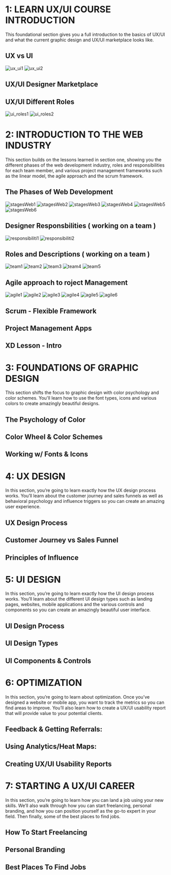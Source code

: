 # 1: LEARN UX/UI COURSE INTRODUCTION

This foundational section gives you a full introduction to the basics of UX/UI and what the current graphic design and UX/UI marketplace looks like.

## UX vs UI
![ux_ui1](https://user-images.githubusercontent.com/24581953/144826193-b2ccc03b-59d1-4af8-bf8e-98b20e55b0fa.jpg)
![ux_ui2](https://user-images.githubusercontent.com/24581953/144826211-0cb0d3ad-70df-4fbf-814d-416b9453e02f.jpg)


## UX/UI Designer Marketplace

## UX/UI Different Roles

![ui_roles1](https://user-images.githubusercontent.com/24581953/144825787-d84df656-6ae3-4b0c-b279-4bcf5198f24e.jpg)
![ui_roles2](https://user-images.githubusercontent.com/24581953/144825826-a753354d-6abb-4ef3-848c-45a18c2b5461.jpg)


# 2: INTRODUCTION TO THE WEB INDUSTRY

This section builds on the lessons learned in section one, showing you the different phases of the web development industry, roles and responsibilities for each team member, and various project management frameworks such as the linear model, the agile approach and the scrum framework.

## The Phases of Web Development
![stagesWeb1](https://user-images.githubusercontent.com/24581953/144832030-7950568b-e160-48c4-856c-b2a84e448f9a.jpg)
![stagesWeb2](https://user-images.githubusercontent.com/24581953/144832054-c0d91055-4ef8-4491-ba07-bee2965c6f74.jpg)
![stagesWeb3](https://user-images.githubusercontent.com/24581953/144832088-ebbbd6b7-31d9-43c3-a7fe-ed336ae00ea6.jpg)
![stagesWeb4](https://user-images.githubusercontent.com/24581953/144832107-67b1e03c-e2e7-4cb3-9cf9-65e82d8c5343.jpg)
![stagesWeb5](https://user-images.githubusercontent.com/24581953/144832135-637daa55-51d1-4000-8716-0bef82a95a62.jpg)
![stagesWeb6](https://user-images.githubusercontent.com/24581953/144832150-48087c22-9a81-45e0-ad86-705d9e79400d.jpg)


## Designer Responsbilities ( working on a team )
![responsibiliti1](https://user-images.githubusercontent.com/24581953/144833910-f6bf379e-2410-47d9-be50-a08b61828685.jpg)
![responsibiliti2](https://user-images.githubusercontent.com/24581953/144833936-dabc0456-5549-43e1-ba23-b02677c062dc.jpg)

## Roles and Descriptions  ( working on a team )
![team1](https://user-images.githubusercontent.com/24581953/144834495-0fc55cd6-16f3-487b-a97e-4e2eadc80134.jpg)
![team2](https://user-images.githubusercontent.com/24581953/144834513-a8a9f83e-f817-4414-a885-34b4282f1210.jpg)
![team3](https://user-images.githubusercontent.com/24581953/144834524-981356d0-65d2-4787-bf3d-006a2fa3cad9.jpg)
![team4](https://user-images.githubusercontent.com/24581953/144834536-b5f831c2-6137-4949-a218-00183049d469.jpg)
![team5](https://user-images.githubusercontent.com/24581953/144834548-9f31a77b-56aa-4aad-8c19-195263b509a8.jpg)

## Agile approach to roject Management
![agile1](https://user-images.githubusercontent.com/24581953/144835077-e5c5c796-e0d2-4004-9360-22d54e84bb67.jpg)
![agile2](https://user-images.githubusercontent.com/24581953/144835092-8fb4a5a9-1138-4aae-80eb-189e226625e0.jpg)
![agile3](https://user-images.githubusercontent.com/24581953/144835122-ef755419-881a-4d7d-85bf-168fe16f2fc9.jpg)
![agile4](https://user-images.githubusercontent.com/24581953/144835160-7fdfa71d-f3ca-4c74-be10-e1beae1ebf82.jpg)
![agile5](https://user-images.githubusercontent.com/24581953/144835172-1f823d05-9740-4d16-8427-0861a8882658.jpg)
![agile6](https://user-images.githubusercontent.com/24581953/144835184-6759ef71-d055-4783-9d4d-29169efcb7f9.jpg)

## Scrum - Flexible Framework


## Project Management Apps

## XD Lesson - Intro



# 3: FOUNDATIONS OF GRAPHIC DESIGN

This section shifts the focus to graphic design with color psychology and color schemes. You'll learn how to use the font types, icons and various colors to create amazingly beautiful designs.

## The Psychology of Color

## Color Wheel & Color Schemes

## Working w/ Fonts & Icons



# 4: UX DESIGN

In this section, you’re going to learn exactly how the UX design process works. You’ll learn about the customer journey and sales funnels as well as behavioral psychology and influence triggers so you can create an amazing user experience.

## UX Design Process

## Customer Journey vs Sales Funnel

## Principles of Influence



# 5: UI DESIGN

In this section, you’re going to learn exactly how the UI design process works. You’ll learn about the different UI design types such as landing pages, websites, mobile applications and the various controls and components so you can create an amazingly beautiful user interface.

## UI Design Process

## UI Design Types

## UI Components & Controls



# 6: OPTIMIZATION

In this section, you’re going to learn about optimization. Once you’ve designed a website or mobile app, you want to track the metrics so you can find areas to improve. You’ll also learn how to create a UX/UI usability report that will provide value to your potential clients.

## Feedback & Getting Referrals:

## Using Analytics/Heat Maps:

## Creating UX/UI Usability Reports



# 7: STARTING A UX/UI CAREER

In this section, you’re going to learn how you can land a job using your new skills. We’ll also walk through how you can start freelancing, personal branding, and how you can position yourself as the go-to expert in your field. Then finally, some of the best places to find jobs.

## How To Start Freelancing

## Personal Branding

## Best Places To Find Jobs
